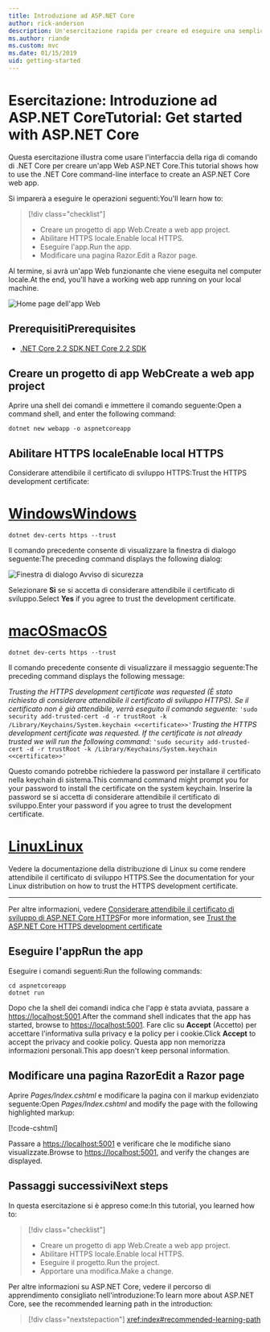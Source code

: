 ```yaml
---
title: Introduzione ad ASP.NET Core
author: rick-anderson
description: Un'esercitazione rapida per creare ed eseguire una semplice app Hello World usando ASP.NET Core.
ms.author: riande
ms.custom: mvc
ms.date: 01/15/2019
uid: getting-started
---
```

# <a name="tutorial-get-started-with-aspnet-core"></a><span data-ttu-id="f1df3-103">Esercitazione: Introduzione ad ASP.NET Core</span><span class="sxs-lookup"><span data-stu-id="f1df3-103">Tutorial: Get started with ASP.NET Core</span></span>

<span data-ttu-id="f1df3-104">Questa esercitazione illustra come usare l'interfaccia della riga di comando di .NET Core per creare un'app Web ASP.NET Core.</span><span class="sxs-lookup"><span data-stu-id="f1df3-104">This tutorial shows how to use the .NET Core command-line interface to create an ASP.NET Core web app.</span></span>

<span data-ttu-id="f1df3-105">Si imparerà a eseguire le operazioni seguenti:</span><span class="sxs-lookup"><span data-stu-id="f1df3-105">You'll learn how to:</span></span>

> [!div class="checklist"]
> * <span data-ttu-id="f1df3-106">Creare un progetto di app Web.</span><span class="sxs-lookup"><span data-stu-id="f1df3-106">Create a web app project.</span></span>
> * <span data-ttu-id="f1df3-107">Abilitare HTTPS locale.</span><span class="sxs-lookup"><span data-stu-id="f1df3-107">Enable local HTTPS.</span></span>
> * <span data-ttu-id="f1df3-108">Eseguire l'app.</span><span class="sxs-lookup"><span data-stu-id="f1df3-108">Run the app.</span></span>
> * <span data-ttu-id="f1df3-109">Modificare una pagina Razor.</span><span class="sxs-lookup"><span data-stu-id="f1df3-109">Edit a Razor page.</span></span>

<span data-ttu-id="f1df3-110">Al termine, si avrà un'app Web funzionante che viene eseguita nel computer locale.</span><span class="sxs-lookup"><span data-stu-id="f1df3-110">At the end, you'll have a working web app running on your local machine.</span></span>

![Home page dell'app Web](_static/home-page.png)

## <a name="prerequisites"></a><span data-ttu-id="f1df3-112">Prerequisiti</span><span class="sxs-lookup"><span data-stu-id="f1df3-112">Prerequisites</span></span>

* [<span data-ttu-id="f1df3-113">.NET Core 2.2 SDK</span><span class="sxs-lookup"><span data-stu-id="f1df3-113">.NET Core 2.2 SDK</span></span>](https://www.microsoft.com/net/download/all)

## <a name="create-a-web-app-project"></a><span data-ttu-id="f1df3-114">Creare un progetto di app Web</span><span class="sxs-lookup"><span data-stu-id="f1df3-114">Create a web app project</span></span>

<span data-ttu-id="f1df3-115">Aprire una shell dei comandi e immettere il comando seguente:</span><span class="sxs-lookup"><span data-stu-id="f1df3-115">Open a command shell, and enter the following command:</span></span>

```console
dotnet new webapp -o aspnetcoreapp
```

## <a name="enable-local-https"></a><span data-ttu-id="f1df3-116">Abilitare HTTPS locale</span><span class="sxs-lookup"><span data-stu-id="f1df3-116">Enable local HTTPS</span></span>

<span data-ttu-id="f1df3-117">Considerare attendibile il certificato di sviluppo HTTPS:</span><span class="sxs-lookup"><span data-stu-id="f1df3-117">Trust the HTTPS development certificate:</span></span>

# <a name="windowstabwindows"></a>[<span data-ttu-id="f1df3-118">Windows</span><span class="sxs-lookup"><span data-stu-id="f1df3-118">Windows</span></span>](#tab/windows)

```console
dotnet dev-certs https --trust
```

<span data-ttu-id="f1df3-119">Il comando precedente consente di visualizzare la finestra di dialogo seguente:</span><span class="sxs-lookup"><span data-stu-id="f1df3-119">The preceding command displays the following dialog:</span></span>

![Finestra di dialogo Avviso di sicurezza](~/getting-started/_static/cert.png)

<span data-ttu-id="f1df3-121">Selezionare **Sì** se si accetta di considerare attendibile il certificato di sviluppo.</span><span class="sxs-lookup"><span data-stu-id="f1df3-121">Select **Yes** if you agree to trust the development certificate.</span></span>

# <a name="macostabmacos"></a>[<span data-ttu-id="f1df3-122">macOS</span><span class="sxs-lookup"><span data-stu-id="f1df3-122">macOS</span></span>](#tab/macos)

```console
dotnet dev-certs https --trust
```

<span data-ttu-id="f1df3-123">Il comando precedente consente di visualizzare il messaggio seguente:</span><span class="sxs-lookup"><span data-stu-id="f1df3-123">The preceding command displays the following message:</span></span>

<span data-ttu-id="f1df3-124">*Trusting the HTTPS development certificate was requested (È stato richiesto di considerare attendibile il certificato di sviluppo HTTPS). Se il certificato non è già attendibile, verrà eseguito il comando seguente:* `'sudo security add-trusted-cert -d -r trustRoot -k /Library/Keychains/System.keychain <<certificate>>'`</span><span class="sxs-lookup"><span data-stu-id="f1df3-124">*Trusting the HTTPS development certificate was requested. If the certificate is not already trusted we will run the following command:* `'sudo security add-trusted-cert -d -r trustRoot -k /Library/Keychains/System.keychain <<certificate>>'`</span></span>

<span data-ttu-id="f1df3-125">Questo comando potrebbe richiedere la password per installare il certificato nella keychain di sistema.</span><span class="sxs-lookup"><span data-stu-id="f1df3-125">This command command might prompt you for your password to install the certificate on the system keychain.</span></span> <span data-ttu-id="f1df3-126">Inserire la password se si accetta di considerare attendibile il certificato di sviluppo.</span><span class="sxs-lookup"><span data-stu-id="f1df3-126">Enter your password if you agree to trust the development certificate.</span></span>

# <a name="linuxtablinux"></a>[<span data-ttu-id="f1df3-127">Linux</span><span class="sxs-lookup"><span data-stu-id="f1df3-127">Linux</span></span>](#tab/linux)

<span data-ttu-id="f1df3-128">Vedere la documentazione della distribuzione di Linux su come rendere attendibile il certificato di sviluppo HTTPS.</span><span class="sxs-lookup"><span data-stu-id="f1df3-128">See the documentation for your Linux distribution on how to trust the HTTPS development certificate.</span></span>

---

<span data-ttu-id="f1df3-129">Per altre informazioni, vedere [Considerare attendibile il certificato di sviluppo di ASP.NET Core HTTPS](xref:security/enforcing-ssl#trust-the-aspnet-core-https-development-certificate-on-windows-and-macos)</span><span class="sxs-lookup"><span data-stu-id="f1df3-129">For more information, see [Trust the ASP.NET Core HTTPS development certificate](xref:security/enforcing-ssl#trust-the-aspnet-core-https-development-certificate-on-windows-and-macos)</span></span>

## <a name="run-the-app"></a><span data-ttu-id="f1df3-130">Eseguire l'app</span><span class="sxs-lookup"><span data-stu-id="f1df3-130">Run the app</span></span>

<span data-ttu-id="f1df3-131">Eseguire i comandi seguenti:</span><span class="sxs-lookup"><span data-stu-id="f1df3-131">Run the following commands:</span></span>

```console
cd aspnetcoreapp
dotnet run
```

<span data-ttu-id="f1df3-132">Dopo che la shell dei comandi indica che l'app è stata avviata, passare a [https://localhost:5001](https://localhost:5001).</span><span class="sxs-lookup"><span data-stu-id="f1df3-132">After the command shell indicates that the app has started, browse to [https://localhost:5001](https://localhost:5001).</span></span> <span data-ttu-id="f1df3-133">Fare clic su **Accept** (Accetto) per accettare l'informativa sulla privacy e la policy per i cookie.</span><span class="sxs-lookup"><span data-stu-id="f1df3-133">Click **Accept** to accept the privacy and cookie policy.</span></span> <span data-ttu-id="f1df3-134">Questa app non memorizza informazioni personali.</span><span class="sxs-lookup"><span data-stu-id="f1df3-134">This app doesn't keep personal information.</span></span>

## <a name="edit-a-razor-page"></a><span data-ttu-id="f1df3-135">Modificare una pagina Razor</span><span class="sxs-lookup"><span data-stu-id="f1df3-135">Edit a Razor page</span></span>

<span data-ttu-id="f1df3-136">Aprire *Pages/Index.cshtml* e modificare la pagina con il markup evidenziato seguente:</span><span class="sxs-lookup"><span data-stu-id="f1df3-136">Open *Pages/Index.cshtml* and modify the page with the following highlighted markup:</span></span>

[!code-cshtml[](sample/index.cshtml?highlight=9)]

<span data-ttu-id="f1df3-137">Passare a [https://localhost:5001](https://localhost:5001) e verificare che le modifiche siano visualizzate.</span><span class="sxs-lookup"><span data-stu-id="f1df3-137">Browse to [https://localhost:5001](https://localhost:5001), and verify the changes are displayed.</span></span>

## <a name="next-steps"></a><span data-ttu-id="f1df3-138">Passaggi successivi</span><span class="sxs-lookup"><span data-stu-id="f1df3-138">Next steps</span></span>

<span data-ttu-id="f1df3-139">In questa esercitazione si è appreso come:</span><span class="sxs-lookup"><span data-stu-id="f1df3-139">In this tutorial, you learned how to:</span></span>

> [!div class="checklist"]
> * <span data-ttu-id="f1df3-140">Creare un progetto di app Web.</span><span class="sxs-lookup"><span data-stu-id="f1df3-140">Create a web app project.</span></span>
> * <span data-ttu-id="f1df3-141">Abilitare HTTPS locale.</span><span class="sxs-lookup"><span data-stu-id="f1df3-141">Enable local HTTPS.</span></span>
> * <span data-ttu-id="f1df3-142">Eseguire il progetto.</span><span class="sxs-lookup"><span data-stu-id="f1df3-142">Run the project.</span></span>
> * <span data-ttu-id="f1df3-143">Apportare una modifica.</span><span class="sxs-lookup"><span data-stu-id="f1df3-143">Make a change.</span></span>

<span data-ttu-id="f1df3-144">Per altre informazioni su ASP.NET Core, vedere il percorso di apprendimento consigliato nell'introduzione:</span><span class="sxs-lookup"><span data-stu-id="f1df3-144">To learn more about ASP.NET Core, see the recommended learning path in the introduction:</span></span>

> [!div class="nextstepaction"]
> <xref:index#recommended-learning-path>
